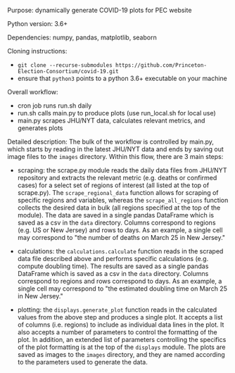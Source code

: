 Purpose: dynamically generate COVID-19 plots for PEC website

Python version: 3.6+

Dependencies: numpy, pandas, matplotlib, seaborn

Cloning instructions:
* `git clone --recurse-submodules https://github.com/Princeton-Election-Consortium/covid-19.git`
* ensure that `python3` points to a python 3.6+ executable on your machine

Overall workflow:
* cron job runs run.sh daily
* run.sh calls main.py to produce plots (use run\_local.sh for local use)
* main.py scrapes JHU/NYT data, calculates relevant metrics, and generates plots


Detailed description:
The bulk of the workflow is controlled by main.py, which starts by reading in the latest JHU/NYT data and ends by saving out image files to the `images` directory. Within this flow, there are 3 main steps:

* scraping: the scrape.py module reads the daily data files from JHU/NYT repository and extracts the relevant metric (e.g. deaths or confirmed cases) for a select set of regions of interest (all listed at the top of scrape.py). The `scrape_regional_data` function allows for scraping of specific regions and variables, whereas the `scrape_all_regions` function collects the desired data in bulk (all regions specified at the top of the module). The data are saved in a single pandas DataFrame which is saved as a csv in the `data` directory. Columns correspond to regions (e.g. US or New Jersey) and rows to days. As an example, a single cell may correspond to "the number of deaths on March 25 in New Jersey."

* calculations: the `calculations.calculate` function reads in the scraped data file described above and performs specific calculations (e.g. compute doubling time). The results are saved as a single pandas DataFrame which is saved as a csv in the `data` directory. Columns correspond to regions and rows correspond to days. As an example, a single cell may correspond to "the estimated doubling time on March 25 in New Jersey."

* plotting: the `displays.generate_plot` function reads in the calculated values from the above step and produces a single plot. It accepts a list of columns (i.e. regions) to include as individual data lines in the plot. It also accepts a number of parameters to control the formatting of the plot. In addition, an extended list of parameters controlling the specifics of the plot formatting is at the top of the `displays` module. The plots are saved as images to the `images` directory, and they are named according to the parameters used to generate the data.
